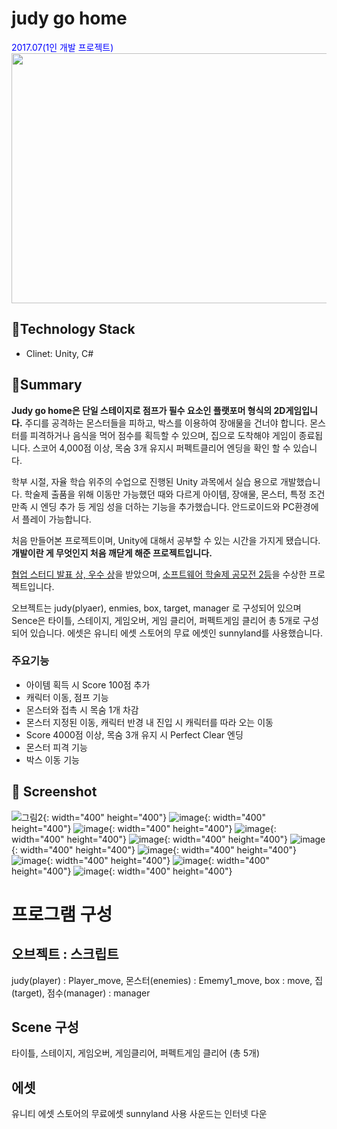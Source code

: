 # judy go home
<span style="color:blue">2017.07(1인 개발 프로젝트)</span>
<br>
<img src="https://user-images.githubusercontent.com/55998706/70967525-cf87d880-20d9-11ea-8f3d-468c79a12b31.png"  width="600" height="400"/>

## 📘Technology Stack
- Clinet: Unity, C#

## 📌Summary
**Judy go home은 단일 스테이지로 점프가 필수 요소인 플랫포머 형식의 2D게임입니다.** 주디를 공격하는 몬스터들을 피하고, 박스를 이용하여 장애물을 건너야 합니다. 몬스터를 피격하거나 음식을 먹어 점수를 획득할 수 있으며, 집으로 도착해야 게임이 종료됩니다. 스코어 4,000점 이상, 목숨 3개 유지시 퍼펙트클리어 엔딩을 확인 할 수 있습니다.

 학부 시절, 자율 학습 위주의 수업으로 진행된 Unity 과목에서 실습 용으로 개발했습니다. 학술제 출품을 위해 이동만 가능했던 때와 다르게 아이템, 장애물, 몬스터, 특정 조건 만족 시 엔딩 추가 등 게임 성을 더하는 기능을 추가했습니다. 안드로이드와 PC환경에서 플레이 가능합니다.

 처음 만들어본 프로젝트이며, Unity에 대해서 공부할 수 있는 시간을 가지게 됐습니다. **개발이란 게 무엇인지 처음 깨닫게 해준 프로젝트입니다.**

 [협업 스터디 발표 상, 우수 상](https://www.notion.so/0bd7e3cf0b714210b3a623686e55a612)을 받았으며, [소프트웨어 학술제 공모전 2등](https://www.notion.so/540fd5c330614a10b948e90e4ccb7b9d)을 수상한 프로젝트입니다.
 
 오브젝트는 judy(plyaer), enmies, box, target, manager 로 구성되어 있으며 Sence은 타이틀, 스테이지, 게임오버, 게임 클리어, 퍼펙트게임 클리어 총 5개로 구성되어 있습니다. 에셋은 유니티 에셋 스토어의 무료 에셋인 sunnyland를 사용했습니다.
 
 ### 주요기능

- 아이템 획득 시 Score 100점 추가
- 캐릭터 이동, 점프 기능
- 몬스터와 접촉 시 목숨 1개 차감
- 몬스터 지정된 이동, 캐릭터 반경 내 진입 시 캐릭터를 따라 오는 이동
- Score 4000점 이상, 목숨 3개 유지 시 Perfect Clear 엔딩
- 몬스터 피격 기능
- 박스 이동 기능

## 🎨 Screenshot
![그림2](https://user-images.githubusercontent.com/55998706/70035387-182d9500-15f6-11ea-9da6-18f21e53c6bb.png){: width="400" height="400"}
![image](https://user-images.githubusercontent.com/55998706/70967553-e0d0e500-20d9-11ea-92db-7a0e98530e45.png){: width="400" height="400"}
![image](https://user-images.githubusercontent.com/55998706/70967593-0362fe00-20da-11ea-9e04-f335454aaee9.png){: width="400" height="400"}
![image](https://user-images.githubusercontent.com/55998706/70967612-11b11a00-20da-11ea-9815-9da5128d24b9.png){: width="400" height="400"}
![image](https://user-images.githubusercontent.com/55998706/70967619-1675ce00-20da-11ea-94fa-9b8d13aaa14b.png){: width="400" height="400"}
![image](https://user-images.githubusercontent.com/55998706/70967636-2097cc80-20da-11ea-8259-378dadf70af7.png){: width="400" height="400"}
![image](https://user-images.githubusercontent.com/55998706/70967647-2b526180-20da-11ea-861f-4a581a3c69d3.png){: width="400" height="400"}
![image](https://user-images.githubusercontent.com/55998706/70967660-32796f80-20da-11ea-85e4-cc10b26daee5.png){: width="400" height="400"}
![image](https://user-images.githubusercontent.com/55998706/70967667-3dcc9b00-20da-11ea-8d13-226c32e59a1a.png){: width="400" height="400"}
![image](https://user-images.githubusercontent.com/55998706/70967728-6fddfd00-20da-11ea-8e56-c7dfb73b5c56.png){: width="400" height="400"}
# 프로그램 구성
## 오브젝트 : 스크립트
judy(player) : Player_move, 몬스터(enemies) : Ememy1_move,
box : move, 집(target), 점수(manager) : manager
## Scene 구성 
타이틀, 스테이지, 게임오버, 게임클리어, 퍼펙트게임 클리어 (총 5개)
## 에셋
유니티 에셋 스토어의 무료에셋 sunnyland 사용
사운드는 인터넷 다운
